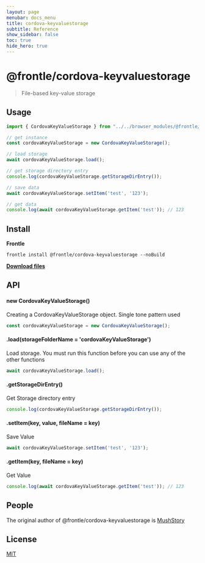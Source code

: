 ```yaml
---
layout: page
menubar: docs_menu
title: cordova-keyvaluestorage
subtitle: Reference
show_sidebar: false
toc: true
hide_hero: true
---
```


# @frontle/cordova-keyvaluestorage

> File-based key-value storage

## Usage

```javascript
import { CordovaKeyValueStorage } from "../../browser_modules/@frontle/cordova-keyvaluestorage/index.js";

// get instance
const cordovaKeyValueStorage = new CordovaKeyValueStorage();

// load storage
await cordovaKeyValueStorage.load();

// get storage directory entry
console.log(cordovaKeyValueStorage.getStorageDirEntry());

// save data
await cordovaKeyValueStorage.setItem('test', '123');

// get data
console.log(await cordovaKeyValueStorage.getItem('test')); // 123
```

## Install

**Frontle**

```shell
frontle install @frontle/cordova-keyvaluestorage --noBuild
```

[**Download files**](https://github.com/Frontle-Foundation/cordova-keyvaluestorage)

## API

#### new CordovaKeyValueStorage()

Creating a CordovaKeyValueStorage object. Single tone pattern used

```javascript
const cordovaKeyValueStorage = new CordovaKeyValueStorage();
```

#### .load(storageFolderName = 'cordovaKeyValueStorage')

Load storage. You must run this function before you can use any of the other functions

```javascript
await cordovaKeyValueStorage.load();
```

#### .getStorageDirEntry()

Get Storage directory entry

```javascript
console.log(cordovaKeyValueStorage.getStorageDirEntry());
```

#### .setItem(key, value, fileName = key)

Save Value

```javascript
await cordovaKeyValueStorage.setItem('test', '123');
```

#### .getItem(key, fileName = key)

Get Value

```javascript
console.log(await cordovaKeyValueStorage.getItem('test')); // 123
```

## People

The original author of @frontle/cordova-keyvaluestorage is [MushStory](https://github.com/MushStory)

## License

[MIT](https://github.com/Frontle-Foundation/cordova-keyvaluestorage/blob/main/LICENSE)